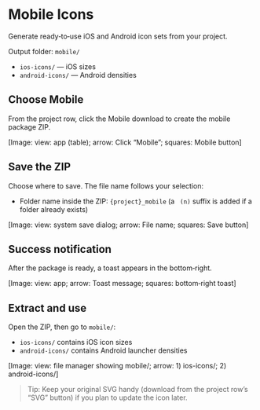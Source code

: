 # Mobile Icons

Generate ready‑to‑use iOS and Android icon sets from your project.

Output folder: `mobile/`
- `ios-icons/` — iOS sizes
- `android-icons/` — Android densities

## Choose Mobile
From the project row, click the Mobile download to create the mobile package ZIP.

[Image: view: app (table); arrow: Click “Mobile”; squares: Mobile button]

## Save the ZIP
Choose where to save. The file name follows your selection:
- Folder name inside the ZIP: `{project}_mobile` (a ` (n)` suffix is added if a folder already exists)

[Image: view: system save dialog; arrow: File name; squares: Save button]

## Success notification
After the package is ready, a toast appears in the bottom‑right.

[Image: view: app; arrow: Toast message; squares: bottom‑right toast]

## Extract and use
Open the ZIP, then go to `mobile/`:
- `ios-icons/` contains iOS icon sizes
- `android-icons/` contains Android launcher densities

[Image: view: file manager showing mobile/; arrow: 1) ios-icons/; 2) android-icons/]

> Tip: Keep your original SVG handy (download from the project row’s “SVG” button) if you plan to update the icon later.
